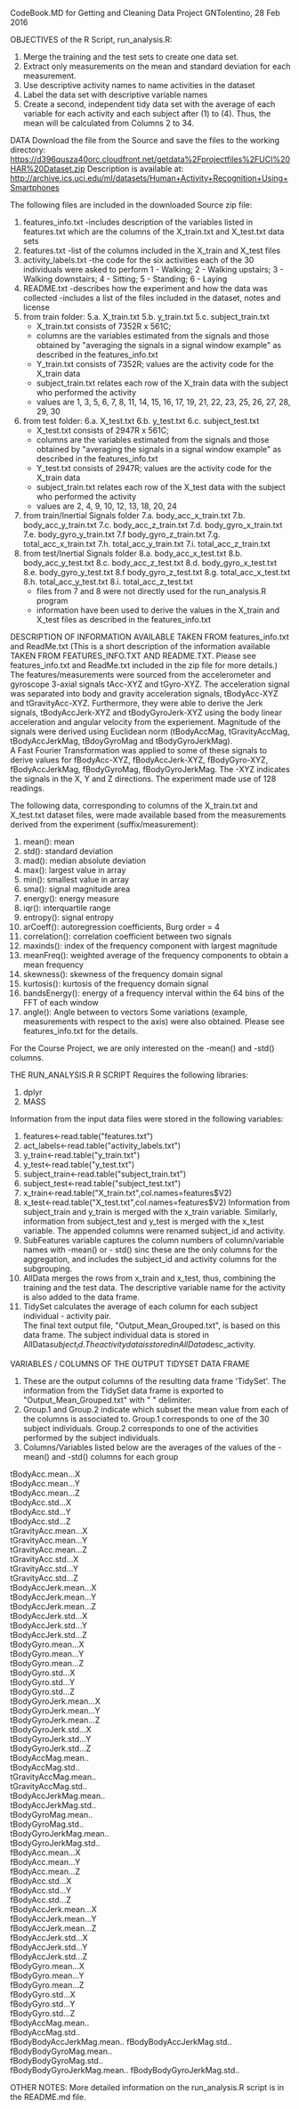 CodeBook.MD
for Getting and Cleaning Data Project
GNTolentino, 28 Feb 2016

OBJECTIVES of the R Script, run_analysis.R:
1. Merge the training and the test sets to create one data set.
2. Extract only measurements on the mean and standard deviation
   for each measurement.
3. Use descriptive activity names to name activities in the dataset   
4. Label the data set with descriptive variable names
5. Create a second, independent tidy data set with the average
of each variable for each activity and each subject after (1) to (4).
Thus, the mean will be calculated from Columns 2 to 34.

DATA
Download the file from the Source and save the files to the working directory:
https://d396qusza40orc.cloudfront.net/getdata%2Fprojectfiles%2FUCI%20HAR%20Dataset.zip
Description is available at:
http://archive.ics.uci.edu/ml/datasets/Human+Activity+Recognition+Using+Smartphones

The following files are included in the downloaded Source zip file:
1.  features_info.txt
     -includes description of the variables listed in features.txt which are the columns
     of the X_train.txt and X_test.txt data sets
2.  features.txt
     -list of the columns included in the X_train and X_test files
3.  activity_labels.txt
     -the code for the six activities each of the 30 individuals were asked to perform
      1 - Walking; 2 - Walking upstairs; 3 - Walking downstairs; 4 - Sitting;
      5 - Standing; 6 - Laying
4.  README.txt
     -describes how the experiment and how the data was collected
     -includes a list of the files included in the dataset, notes and license
5.  from train folder:
5.a. X_train.txt
5.b. y_train.txt
5.c. subject_train.txt
     - X_train.txt consists of 7352R x 561C;
     - columns are the variables estimated from the signals and those obtained by
     "averaging the signals in a signal window example" as described in the
     features_info.txt
     - Y_train.txt consists of 7352R; values are the activity code for the X_train data
     - subject_train.txt relates each row of the X_train data with the subject who
     performed the activity
     - values are 1, 3, 5, 6, 7, 8, 11, 14, 15, 16, 17, 19, 21, 22, 23, 25, 26, 27, 28, 29, 30
6.  from test folder:
6.a. X_test.txt
6.b. y_test.txt
6.c. subject_test.txt
     - X_test.txt consists of 2947R x 561C;
     - columns are the variables estimated from the signals and those obtained by
     "averaging the signals in a signal window example" as described in the
     features_info.txt
     - Y_test.txt consists of 2947R; values are the activity code for the X_train data
     - subject_train.txt relates each row of the X_test data with the subject who
     performed the activity
     - values are 2, 4, 9, 10, 12, 13, 18, 20, 24
7.  from train/Inertial Signals folder
7.a. body_acc_x_train.txt
7.b. body_acc_y_train.txt
7.c. body_acc_z_train.txt
7.d. body_gyro_x_train.txt
7.e. body_gyro_y_train.txt
7.f  body_gyro_z_train.txt
7.g. total_acc_x_train.txt
7.h. total_acc_y_train.txt
7.i. total_acc_z_train.txt
8.  from test/Inertial Signals folder
8.a. body_acc_x_test.txt
8.b. body_acc_y_test.txt
8.c. body_acc_z_test.txt
8.d. body_gyro_x_test.txt
8.e. body_gyro_y_test.txt
8.f  body_gyro_z_test.txt
8.g. total_acc_x_test.txt
8.h. total_acc_y_test.txt
8.i. total_acc_z_test.txt
     - files from 7 and 8 were not directly used for the run_analysis.R program
     - information have been used to derive the values in the X_train and X_test files
     as described in the features_info.txt

DESCRIPTION OF INFORMATION AVAILABLE TAKEN FROM features_info.txt and ReadMe.txt
(This is a short description of the information available TAKEN FROM FEATURES_INFO.TXT AND README.TXT.
Please see features_info.txt and ReadMe.txt included in the zip file for more details.)
The features/measurements were sourced from the accelerometer and gyroscope 3-axial signals
tAcc-XYZ and tGyro-XYZ.  The acceleration signal was separated into body and gravity acceleration
signals, tBodyAcc-XYZ and tGravityAcc-XYZ.  Furthermore, they were able to derive the Jerk signals,
tBodyAccJerk-XYZ and tBodyGyroJerk-XYZ using the body linear acceleration and angular velocity
from the experiement.  Magnitude of the signals were derived using Euclidean norm
(tBodyAccMag, tGravityAccMag, tBodyAccJerkMag, tBdoyGyroMag and tBodyGyroJerkMag).  
A Fast Fourier Transformation was applied to some of these signals to derive values
for fBodyAcc-XYZ, fBodyAccJerk-XYZ, fBodyGyro-XYZ,  fBodyAccJerkMag, fBodyGyroMag, fBodyGyroJerkMag.
The -XYZ indicates the signals in the X, Y and Z directions.  The experiment made use of 128 readings.

The following data, corresponding to columns of the X_train.txt
and X_test.txt dataset files, were made available based from the measurements derived
from the experiment (suffix/measurement):
1.  mean(): mean
2.  std(): standard deviation
3.  mad(): median absolute deviation
4.  max(): largest value in array
5.  min(): smallest value in array
6.  sma(): signal magnitude area
7.  energy(): energy measure
8.  iqr(): interquartile range
9.  entropy(): signal entropy
10. arCoeff(): autoregression coefficients, Burg order = 4
11. correlation(): correlation coefficient between two signals
12. maxinds(): index of the frequency component with largest magnitude
13. meanFreq(): weighted average of the frequency components to obtain a mean frequency
14. skewness(): skewness of the frequency domain signal
15. kurtosis(): kurtosis of the frequency domain signal
16. bandsEnergy(): energy of a frequency interval within the 64 bins of the FFT of each window
17. angle(): Angle between to vectors
Some variations (example, measurements with respect to the axis) were also obtained.
Please see features_info.txt for the details.

For the Course Project, we are only interested on the -mean() and -std() columns.


THE RUN_ANALYSIS.R R SCRIPT
Requires the following libraries:
1. dplyr
2. MASS

Information from the input data files were stored in the following variables:
1.  features<-read.table("features.txt")
2.  act_labels<-read.table("activity_labels.txt")
3.  y_train<-read.table("y_train.txt")
4.  y_test<-read.table("y_test.txt")
5.  subject_train<-read.table("subject_train.txt")
6.  subject_test<-read.table("subject_test.txt")
7.  x_train<-read.table("X_train.txt",col.names=features$V2)
8.  x_test<-read.table("X_test.txt",col.names=features$V2)
      Information from subject_train and y_train is merged with the x_train variable.
      Similarly, information from subject_test and y_test is merged with the x_test variable.
      The appended columns were renamed subject_id and activity.
9.  SubFeatures variable captures the column numbers of column/variable names with -mean()
      or - std() sinc these are the only columns for the aggregation, and includes the subject_id and activity columns for the subgrouping.
10. AllData merges the rows from x_train and x_test, thus, combining the training
      and the test data.  The descriptive variable name for the activity is also
      added to the data frame.          
11. TidySet calculates the average of each column for each subject individual - activity pair.  
      The final text output file, "Output_Mean_Grouped.txt", is based on this data frame.
      The subject individual data is stored in AllData$subject_id.
      The activity data is stored in AllData$desc_activity.


VARIABLES / COLUMNS OF THE OUTPUT TIDYSET DATA FRAME
1. These are the output columns of the resulting data frame 'TidySet'.
The information from the TidySet data frame is exported to "Output_Mean_Grouped.txt"
with " " delimiter.
2. Group.1 and Group.2 indicate which subset the mean value from each of the columns is associated to.
Group.1 corresponds to one of the 30 subject individuals.
Group.2  corresponds to one of the activities performed by the subject individuals.
3.  Columns/Variables listed below are the averages of the values of the -mean()
and -std() columns for each group

tBodyAcc.mean...X          
tBodyAcc.mean...Y          
tBodyAcc.mean...Z          
tBodyAcc.std...X           
tBodyAcc.std...Y           
tBodyAcc.std...Z           
tGravityAcc.mean...X       
tGravityAcc.mean...Y       
tGravityAcc.mean...Z       
tGravityAcc.std...X        
tGravityAcc.std...Y        
tGravityAcc.std...Z        
tBodyAccJerk.mean...X      
tBodyAccJerk.mean...Y      
tBodyAccJerk.mean...Z      
tBodyAccJerk.std...X       
tBodyAccJerk.std...Y       
tBodyAccJerk.std...Z       
tBodyGyro.mean...X         
tBodyGyro.mean...Y         
tBodyGyro.mean...Z         
tBodyGyro.std...X          
tBodyGyro.std...Y          
tBodyGyro.std...Z          
tBodyGyroJerk.mean...X     
tBodyGyroJerk.mean...Y     
tBodyGyroJerk.mean...Z     
tBodyGyroJerk.std...X      
tBodyGyroJerk.std...Y      
tBodyGyroJerk.std...Z      
tBodyAccMag.mean..         
tBodyAccMag.std..          
tGravityAccMag.mean..      
tGravityAccMag.std..       
tBodyAccJerkMag.mean..     
tBodyAccJerkMag.std..      
tBodyGyroMag.mean..        
tBodyGyroMag.std..         
tBodyGyroJerkMag.mean..    
tBodyGyroJerkMag.std..     
fBodyAcc.mean...X          
fBodyAcc.mean...Y          
fBodyAcc.mean...Z          
fBodyAcc.std...X           
fBodyAcc.std...Y           
fBodyAcc.std...Z           
fBodyAccJerk.mean...X      
fBodyAccJerk.mean...Y      
fBodyAccJerk.mean...Z      
fBodyAccJerk.std...X       
fBodyAccJerk.std...Y       
fBodyAccJerk.std...Z       
fBodyGyro.mean...X         
fBodyGyro.mean...Y         
fBodyGyro.mean...Z         
fBodyGyro.std...X          
fBodyGyro.std...Y          
fBodyGyro.std...Z          
fBodyAccMag.mean..         
fBodyAccMag.std..          
fBodyBodyAccJerkMag.mean..
fBodyBodyAccJerkMag.std..  
fBodyBodyGyroMag.mean..    
fBodyBodyGyroMag.std..     
fBodyBodyGyroJerkMag.mean..
fBodyBodyGyroJerkMag.std..

OTHER NOTES:
More detailed information on the run_analysis.R script is in the README.md file.

